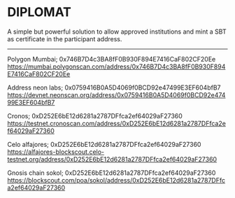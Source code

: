 # DIPLOMAT

A simple but powerful solution to allow approved institutions and mint a SBT as certificate in the participant address.

---

Polygon Mumbai;
0x746B7D4c3BA8fF0B930F894E7416CaF802CF20Ee
https://mumbai.polygonscan.com/address/0x746B7D4c3BA8fF0B930F894E7416CaF802CF20Ee

Address neon labs;
0x0759416B0A5D4069f0BCD92e47499E3EF604bfB7
https://devnet.neonscan.org/address/0x0759416B0A5D4069f0BCD92e47499E3EF604bfB7

Cronos;
0xD252E6bE12d6281a2787DFfca2ef64029aF27360
https://testnet.cronoscan.com/address/0xD252E6bE12d6281a2787DFfca2ef64029aF27360

Celo alfajores;
0xD252E6bE12d6281a2787DFfca2ef64029aF27360
https://alfajores-blockscout.celo-testnet.org/address/0xD252E6bE12d6281a2787DFfca2ef64029aF27360

Gnosis chain sokol;
0xD252E6bE12d6281a2787DFfca2ef64029aF27360
https://blockscout.com/poa/sokol/address/0xD252E6bE12d6281a2787DFfca2ef64029aF27360
